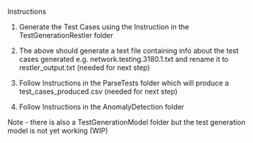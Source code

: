 Instructions

1) Generate the Test Cases using the Instruction in the TestGenerationRestler folder

2) The above should generate a text file containing info about the test cases generated e.g. network.testing.3180.1.txt
    and rename it to restler_output.txt (needed for next step)
    
3) Follow Instructions in the ParseTests folder which will produce a test_cases_produced.csv (needed for next step)

4) Follow Instructions in the AnomalyDetection folder

Note - there is also a TestGenerationModel folder but the test generation model is not yet working (WIP)



